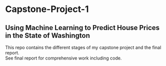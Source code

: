 # Capstone-Project-1

## Using Machine Learning to Predict House Prices in the State of Washington

This repo contains the different stages of my capstone project and the final report.  
See final report for comprehensive work including code. 
